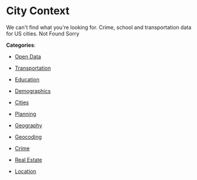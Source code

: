 # City Context


We can't find what you're looking for. Crime, school and transportation data for US cities. Not Found Sorry



**Categories**:

- [Open Data](https://github.com/apis-list/apis-list#open-data)

- [Transportation](https://github.com/apis-list/apis-list#transportation)

- [Education](https://github.com/apis-list/apis-list#education)

- [Demographics](https://github.com/apis-list/apis-list#demographics)

- [Cities](https://github.com/apis-list/apis-list#cities)

- [Planning](https://github.com/apis-list/apis-list#planning)

- [Geography](https://github.com/apis-list/apis-list#geography)

- [Geocoding](https://github.com/apis-list/apis-list#geocoding)

- [Crime](https://github.com/apis-list/apis-list#crime)

- [Real Estate](https://github.com/apis-list/apis-list#real-estate)

- [Location](https://github.com/apis-list/apis-list#location)



